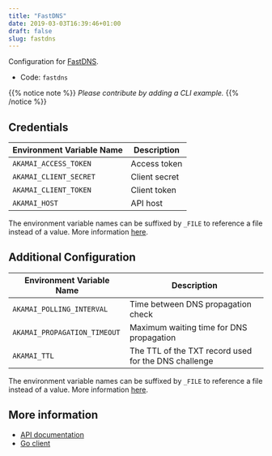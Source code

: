 ```yaml
---
title: "FastDNS"
date: 2019-03-03T16:39:46+01:00
draft: false
slug: fastdns
---
```


<!-- THIS DOCUMENTATION IS AUTO-GENERATED. PLEASE DO NOT EDIT. -->
<!-- providers/dns/fastdns/fastdns.toml -->
<!-- THIS DOCUMENTATION IS AUTO-GENERATED. PLEASE DO NOT EDIT. -->


Configuration for [FastDNS](https://www.akamai.com/us/en/products/security/fast-dns.jsp).


<!--more-->

- Code: `fastdns`

{{% notice note %}}
_Please contribute by adding a CLI example._
{{% /notice %}}




## Credentials

| Environment Variable Name | Description |
|-----------------------|-------------|
| `AKAMAI_ACCESS_TOKEN` | Access token |
| `AKAMAI_CLIENT_SECRET` | Client secret |
| `AKAMAI_CLIENT_TOKEN` | Client token |
| `AKAMAI_HOST` | API host |

The environment variable names can be suffixed by `_FILE` to reference a file instead of a value.
More information [here](/lego/dns/#configuration-and-credentials).


## Additional Configuration

| Environment Variable Name | Description |
|--------------------------------|-------------|
| `AKAMAI_POLLING_INTERVAL` | Time between DNS propagation check |
| `AKAMAI_PROPAGATION_TIMEOUT` | Maximum waiting time for DNS propagation |
| `AKAMAI_TTL` | The TTL of the TXT record used for the DNS challenge |

The environment variable names can be suffixed by `_FILE` to reference a file instead of a value.
More information [here](/lego/dns/#configuration-and-credentials).




## More information

- [API documentation](https://developer.akamai.com/api/web_performance/fast_dns_record_management/v1.html)
- [Go client](https://github.com/akamai/AkamaiOPEN-edgegrid-golang)

<!-- THIS DOCUMENTATION IS AUTO-GENERATED. PLEASE DO NOT EDIT. -->
<!-- providers/dns/fastdns/fastdns.toml -->
<!-- THIS DOCUMENTATION IS AUTO-GENERATED. PLEASE DO NOT EDIT. -->

